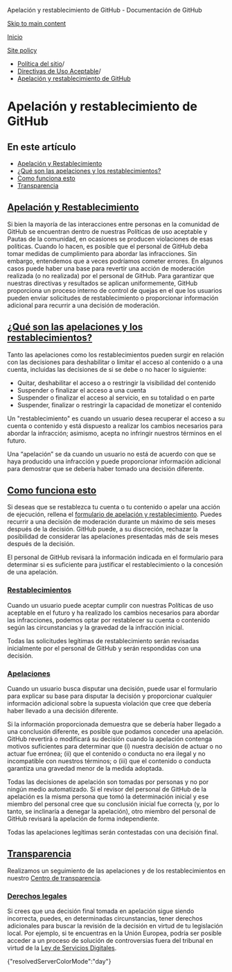 Apelación y restablecimiento de GitHub - Documentación de GitHub

[Skip to main content](#main-content)

[Inicio](/es)

[Site policy](/es/site-policy)

* [Política del sitio](/es/site-policy)/
* [Directivas de Uso Aceptable](/es/site-policy/acceptable-use-policies)/
* [Apelación y restablecimiento de GitHub](/es/site-policy/acceptable-use-policies/github-appeal-and-reinstatement)

Apelación y restablecimiento de GitHub
==========

En este artículo
----------

* [Apelación y Restablecimiento](#appeal-and-reinstatement)
* [¿Qué son las apelaciones y los restablecimientos?](#what-are-appeals-and-reinstatements)
* [Como funciona esto](#how-this-works)
* [Transparencia](#transparency)

[Apelación y Restablecimiento](#appeal-and-reinstatement)
----------

Si bien la mayoría de las interacciones entre personas en la comunidad de GitHub se encuentran dentro de nuestras Políticas de uso aceptable y Pautas de la comunidad, en ocasiones se producen violaciones de esas políticas. Cuando lo hacen, es posible que el personal de GitHub deba tomar medidas de cumplimiento para abordar las infracciones. Sin embargo, entendemos que a veces podríamos cometer errores. En algunos casos puede haber una base para revertir una acción de moderación realizada (o no realizada) por el personal de GitHub. Para garantizar que nuestras directivas y resultados se aplican uniformemente, GitHub proporciona un proceso interno de control de quejas en el que los usuarios pueden enviar solicitudes de restablecimiento o proporcionar información adicional para recurrir a una decisión de moderación.

[¿Qué son las apelaciones y los restablecimientos?](#what-are-appeals-and-reinstatements)
----------

Tanto las apelaciones como los restablecimientos pueden surgir en relación con las decisiones para deshabilitar o limitar el acceso al contenido o a una cuenta, incluidas las decisiones de si se debe o no hacer lo siguiente:

* Quitar, deshabilitar el acceso a o restringir la visibilidad del contenido
* Suspender o finalizar el acceso a una cuenta
* Suspender o finalizar el acceso al servicio, en su totalidad o en parte
* Suspender, finalizar o restringir la capacidad de monetizar el contenido

Un "restablecimiento" es cuando un usuario desea recuperar el acceso a su cuenta o contenido y está dispuesto a realizar los cambios necesarios para abordar la infracción; asimismo, acepta no infringir nuestros términos en el futuro.

Una “apelación” se da cuando un usuario no está de acuerdo con que se haya producido una infracción y puede proporcionar información adicional para demostrar que se debería haber tomado una decisión diferente.

[Como funciona esto](#how-this-works)
----------

Si deseas que se restablezca tu cuenta o tu contenido o apelar una acción de ejecución, rellena el [formulario de apelación y restablecimiento](https://support.github.com/contact/reinstatement). Puedes recurrir a una decisión de moderación durante un máximo de seis meses después de la decisión. GitHub puede, a su discreción, rechazar la posibilidad de considerar las apelaciones presentadas más de seis meses después de la decisión.

El personal de GitHub revisará la información indicada en el formulario para determinar si es suficiente para justificar el restablecimiento o la concesión de una apelación.

### [Restablecimientos](#reinstatements) ###

Cuando un usuario puede aceptar cumplir con nuestras Políticas de uso aceptable en el futuro y ha realizado los cambios necesarios para abordar las infracciones, podemos optar por restablecer su cuenta o contenido según las circunstancias y la gravedad de la infracción inicial.

Todas las solicitudes legítimas de restablecimiento serán revisadas inicialmente por el personal de GitHub y serán respondidas con una decisión.

### [Apelaciones](#appeals) ###

Cuando un usuario busca disputar una decisión, puede usar el formulario para explicar su base para disputar la decisión y proporcionar cualquier información adicional sobre la supuesta violación que cree que debería haber llevado a una decisión diferente.

Si la información proporcionada demuestra que se debería haber llegado a una conclusión diferente, es posible que podamos conceder una apelación. GitHub revertirá o modificará su decisión cuando la apelación contenga motivos suficientes para determinar que (i) nuestra decisión de actuar o no actuar fue errónea; (ii) que el contenido o conducta no era ilegal y no incompatible con nuestros términos; o (iii) que el contenido o conducta garantiza una gravedad menor de la medida adoptada.

Todas las decisiones de apelación son tomadas por personas y no por ningún medio automatizado. Si el revisor del personal de GitHub de la apelación es la misma persona que tomó la determinación inicial y ese miembro del personal cree que su conclusión inicial fue correcta (y, por lo tanto, se inclinaría a denegar la apelación), otro miembro del personal de GitHub revisará la apelación de forma independiente.

Todas las apelaciones legítimas serán contestadas con una decisión final.

[Transparencia](#transparency)
----------

Realizamos un seguimiento de las apelaciones y de los restablecimientos en nuestro [Centro de transparencia](https://transparencycenter.github.com/appeals/).

### [Derechos legales](#legal-rights) ###

Si crees que una decisión final tomada en apelación sigue siendo incorrecta, puedes, en determinadas circunstancias, tener derechos adicionales para buscar la revisión de la decisión en virtud de tu legislación local. Por ejemplo, si te encuentras en la Unión Europea, podría ser posible acceder a un proceso de solución de controversias fuera del tribunal en virtud de la [Ley de Servicios Digitales](https://eur-lex.europa.eu/eli/reg/2022/2065/oj#d1e2819-1-1).

{"resolvedServerColorMode":"day"}
